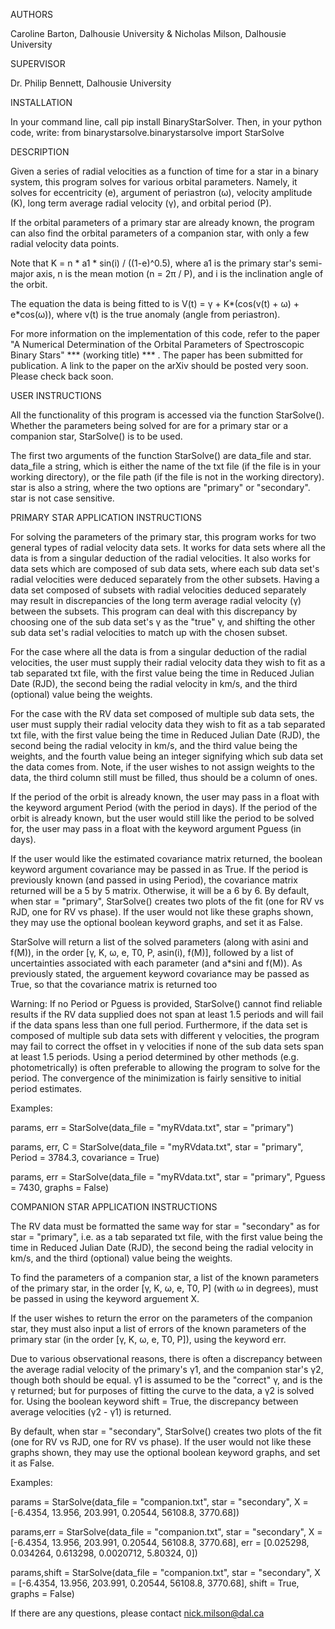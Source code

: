AUTHORS

Caroline Barton, Dalhousie University & Nicholas Milson, Dalhousie University

SUPERVISOR

Dr. Philip Bennett, Dalhousie University

INSTALLATION

In your command line, call pip install BinaryStarSolver.
Then, in your python code, write: from binarystarsolve.binarystarsolve import StarSolve

DESCRIPTION

Given a series of radial velocities as a function of time for a star in a binary system, this program solves for various orbital parameters. Namely, it solves for eccentricity (e), argument of periastron (ω), velocity amplitude (K), long term average radial velocity (γ), and orbital period (P).

If the orbital parameters of a primary star are already known, the program can also find the orbital parameters of a companion star, with only a few radial velocity data points.

Note that K = n * a1 * sin(i) / ((1-e)^0.5), where a1 is the primary star's semi-major axis, n is the mean motion (n = 2π / P), and i is the inclination angle of the orbit.

The equation the data is being fitted to is V(t) = γ + K*(cos(v(t) + ω) + e*cos(ω)), where v(t) is the true anomaly (angle from periastron).

For more information on the implementation of this code, refer to the paper "A Numerical Determination of the Orbital Parameters of Spectroscopic Binary Stars" *** (working title) *** . The paper has been submitted for publication. A link to the paper on the arXiv should be posted very soon. Please check back soon.

USER INSTRUCTIONS

All the functionality of this program is accessed via the function StarSolve(). Whether the parameters being solved for are for a primary star or a companion star, StarSolve() is to be used.

The first two arguments of the function StarSolve() are data_file and star. data_file a string, which is either the name of the txt file (if the file is in your working directory), or the file path (if the file is not in the working directory). star is also a string, where the two options are "primary" or "secondary". star is not case sensitive.

PRIMARY STAR APPLICATION INSTRUCTIONS

For solving the parameters of the primary star, this program works for two general types of radial velocity data sets. It works for data sets where all the data is from a singular deduction of the radial velocities. It also works for data sets which are composed of sub data sets, where each sub data set's radial velocities were deduced separately from the other subsets. Having a data set composed of subsets with radial velocities deduced separately may result in discrepancies of the long term average radial velocity (γ) between the subsets. This program can deal with this discrepancy by choosing one of the sub data set's γ as the "true" γ, and shifting the other sub data set's radial velocities to match up with the chosen subset.

For the case where all the data is from a singular deduction of the radial velocities, the user must supply their radial velocity data they wish to fit as a tab separated txt file, with the first value being the time in Reduced Julian Date (RJD), the second being the radial velocity in km/s, and the third (optional) value being the weights.

For the case with the RV data set composed of multiple sub data sets, the user must supply their radial velocity data they wish to fit as a tab separated txt file, with the first value being the time in Reduced Julian Date (RJD), the second being the radial velocity in km/s, and the third value being the weights, and the fourth value being an integer signifying which sub data set the data comes from. Note, if the user wishes to not assign weights to the data, the third column still must be filled, thus should be a column of ones.

If the period of the orbit is already known, the user may pass in a float with the keyword argument Period (with the period in days). If the period of the orbit is already known, but the user would still like the period to be solved for, the user may pass in a float with the keyword argument Pguess (in days).

If the user would like the estimated covariance matrix returned, the boolean keyword argument covariance may be passed in as True. If the period is previously known (and passed in using Period), the covariance matrix returned will be a 5 by 5 matrix. Otherwise, it will be a 6 by 6. By default, when star = "primary", StarSolve() creates two plots of the fit (one for RV vs RJD, one for RV vs phase). If the user would not like these graphs shown, they may use the optional boolean keyword graphs, and set it as False.

StarSolve will return a list of the solved parameters (along with asini and f(M)), in the order [γ, K, ω, e, T0, P, asin(i), f(M)], followed by a list of uncertainties associated with each parameter (and a*sini and f(M)). As previously stated, the arguement keyword covariance may be passed as True, so that the covariance matrix is returned too

Warning: If no Period or Pguess is provided, StarSolve() cannot find reliable results if the RV data supplied does not span at least 1.5 periods and will fail if the data spans less than one full period. Furthermore, if the data set is composed of multiple sub data sets with different γ velocities, the program may fail to correct the offset in γ velocities if none of the sub data sets span at least 1.5 periods. Using a period determined by other methods (e.g. photometrically) is often preferable to allowing the program to solve for the period. The convergence of the minimization is fairly sensitive to initial period estimates.

Examples:

params, err = StarSolve(data_file = "myRVdata.txt", star = "primary")

params, err, C = StarSolve(data_file = "myRVdata.txt", star = "primary", Period = 3784.3, covariance = True)

params, err = StarSolve(data_file = "myRVdata.txt", star = "primary", Pguess = 7430, graphs = False)

COMPANION STAR APPLICATION INSTRUCTIONS

The RV data must be formatted the same way for star = "secondary" as for star = "primary", i.e. as a tab separated txt file, with the first value being the time in Reduced Julian Date (RJD), the second being the radial velocity in km/s, and the third (optional) value being the weights.

To find the parameters of a companion star, a list of the known parameters of the primary star, in the order [γ, K, ω, e, T0, P] (with ω in degrees), must be passed in using the keyword arguement X.

If the user wishes to return the error on the parameters of the companion star, they must also input a list of errors of the known parameters of the primary star (in the order [γ, K, ω, e, T0, P]), using the keyword err.

Due to various observational reasons, there is often a discrepancy between the average radial velocity of the primary's γ1, and the companion star's γ2, though both should be equal. γ1 is assumed to be the "correct" γ, and is the γ returned; but for purposes of fitting the curve to the data, a γ2 is solved for. Using the boolean keyword shift = True, the discrepancy between average velocities (γ2 - γ1) is returned.

By default, when star = "secondary", StarSolve() creates two plots of the fit (one for RV vs RJD, one for RV vs phase). If the user would not like these graphs shown, they may use the optional boolean keyword graphs, and set it as False.

Examples:

params = StarSolve(data_file = "companion.txt", star = "secondary", X = [-6.4354, 13.956, 203.991, 0.20544, 56108.8, 3770.68])

params,err = StarSolve(data_file = "companion.txt", star = "secondary", X = [-6.4354, 13.956, 203.991, 0.20544, 56108.8, 3770.68], err = [0.025298, 0.034264, 0.613298, 0.0020712, 5.80324, 0])

params,shift = StarSolve(data_file = "companion.txt", star = "secondary", X = [-6.4354, 13.956, 203.991, 0.20544, 56108.8, 3770.68], shift = True, graphs = False)

If there are any questions, please contact nick.milson@dal.ca
